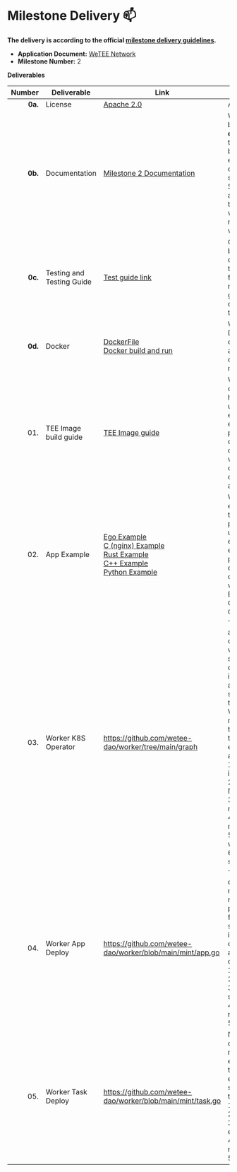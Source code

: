 # Milestone Delivery :mailbox:


**The delivery is according to the official [milestone delivery guidelines](https://github.com/w3f/Grants-Program/blob/master/docs/Support%20Docs/milestone-deliverables-guidelines.md).**  

* **Application Document:** [WeTEE Network](https://github.com/w3f/Grants-Program/blob/master/applications/WeTEE_Network.md)
* **Milestone Number:** 2

**Deliverables**


| Number | Deliverable | Link | Notes |
| -----: | ----------- | ------------- | ------------- |
| **0a.** | License | [Apache 2.0](https://github.com/wetee-dao/worker/blob/main/LICENSE) | Apache License 2.0 |
| **0b.** | Documentation | [Milestone 2 Documentation](https://github.com/wetee-dao/chain/blob/patch/docs/grants/milestone-2-documentation.md)  | We will provide both **inline documentation** of the code and a basic **tutorial** that explains how a user can (for example) spin up one of our Substrate nodes and send test transactions, which will show how the new functionality works. |
| **0c.** | Testing and Testing Guide | [Test guide link](https://github.com/wetee-dao/chain/blob/patch/docs/grants/milestone-2-test.md) | Core functions will be fully covered by comprehensive unit tests to ensure functionality and robustness. In the guide, we will describe how to run these tests. |
| **0d.** | Docker | [DockerFile](https://github.com/wetee-dao/worker/blob/main/Dockerfile)<br/>[Docker build and run](https://github.com/wetee-dao/worker/blob/main/docs/build.md) | We will provide a Dockerfile(s) that can be used to test all the functionality delivered with this milestone. |
| 01. | TEE Image build guide | [TEE Image guide](https://github.com/wetee-dao/examples/blob/main/README.md) | We will provide documentation to help programmers understand and execute compiling existing web2 programs into deployable mirrors on Wetee. Currently we provide documentation for compiling via Ego and Gramine. |
| 02. | App Example | [Ego Example](https://github.com/wetee-dao/examples/tree/main/ego-http-server)<br/>[C (nginx) Example](https://github.com/wetee-dao/examples/tree/main/gramine-nginx)<br/>[Rust Example](https://github.com/wetee-dao/examples/tree/main/gramine-rust)<br/>[C++ Example](https://github.com/wetee-dao/examples/tree/main/gramine-c%2B%2B)<br/>[Python Example](https://github.com/wetee-dao/examples/tree/main/gramine-python)  |  We will provide example programs to help programmers understand and execute compiling existing web2 programs into deployable mirrors on Wetee. Currently we provide Examples in Golang, Python, C, C++, and Rust. |
| 03. | Worker K8S Operator | https://github.com/wetee-dao/worker/tree/main/graph | The k8s worker acts as a trusted controller in the wetee network. It securely stores deployment states, including manifests and defined secrets. Based on the manifests, the Worker uses remote attestation to authenticate the trusted execution environments of applications. <br /> 1. K8S Operator run in SGX <br /> 2. Listen to Wetee Node State <br /> 3. Worker cluster register <br /> 4. Worker cluster mortgage <br /> 5. Worker cluster withdrawal <br /> 6. Worker cluster stop |
| 04. | Worker App Deploy | https://github.com/wetee-dao/worker/blob/main/mint/app.go | The application controller of the miner node is responsible for pulling settings from the chain and synchronizing them into the k8s/k3s cluster to complete application deployment/update.<br />1. TEE app create <br /> 2. TEE app update <br /> 3. TEE app set settings <br /> 4. TEE app recharge <br /> 5. TEE app stop |
| 05. | Worker Task Deploy | https://github.com/wetee-dao/worker/blob/main/mint/task.go | Miner node task controller, responsible for executing assigned tasks, uploading execution logs, and synchronizing to the chain.<br />1. TEE task create <br /> 2. TEE task update <br /> 3. TEE task set execute settings <br /> 4. TEE task recharge <br /> 5. TEE task stop |

